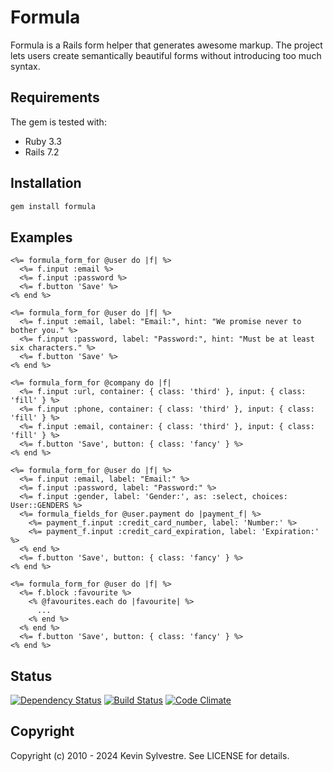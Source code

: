 # Formula

Formula is a Rails form helper that generates awesome markup. The project lets users create semantically beautiful forms without introducing too much syntax.

## Requirements

The gem is tested with:

- Ruby 3.3
- Rails 7.2

## Installation

```bash
gem install formula
```

## Examples

```erb
<%= formula_form_for @user do |f| %>
  <%= f.input :email %>
  <%= f.input :password %>
  <%= f.button 'Save' %>
<% end %>
```

```erb
<%= formula_form_for @user do |f| %>
  <%= f.input :email, label: "Email:", hint: "We promise never to bother you." %>
  <%= f.input :password, label: "Password:", hint: "Must be at least six characters." %>
  <%= f.button 'Save' %>
<% end %>
```

```erb
<%= formula_form_for @company do |f|
  <%= f.input :url, container: { class: 'third' }, input: { class: 'fill' } %>
  <%= f.input :phone, container: { class: 'third' }, input: { class: 'fill' } %>
  <%= f.input :email, container: { class: 'third' }, input: { class: 'fill' } %>
  <%= f.button 'Save', button: { class: 'fancy' } %>
<% end %>
```

```erb
<%= formula_form_for @user do |f| %>
  <%= f.input :email, label: "Email:" %>
  <%= f.input :password, label: "Password:" %>
  <%= f.input :gender, label: 'Gender:', as: :select, choices: User::GENDERS %>
  <%= formula_fields_for @user.payment do |payment_f| %>
    <%= payment_f.input :credit_card_number, label: 'Number:' %>
    <%= payment_f.input :credit_card_expiration, label: 'Expiration:' %>
  <% end %>
  <%= f.button 'Save', button: { class: 'fancy' } %>
<% end %>
```

```erb
<%= formula_form_for @user do |f| %>
  <%= f.block :favourite %>
    <% @favourites.each do |favourite| %>
      ...
    <% end %>
  <% end %>
  <%= f.button 'Save', button: { class: 'fancy' } %>
<% end %>
```

## Status

[![Dependency Status](http://img.shields.io/gemnasium/ksylvest/formula.svg)](https://gemnasium.com/ksylvest/formula)
[![Build Status](http://img.shields.io/travis/ksylvest/formula.svg)](https://travis-ci.org/ksylvest/formula)
[![Code Climate](http://img.shields.io/codeclimate/github/ksylvest/formula.svg)](https://codeclimate.com/github/ksylvest/formula)

## Copyright

Copyright (c) 2010 - 2024 Kevin Sylvestre. See LICENSE for details.
